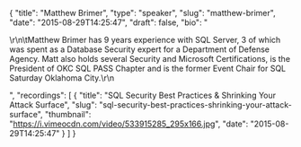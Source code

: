 {
  "title": "Matthew Brimer",
  "type": "speaker",
  "slug": "matthew-brimer",
  "date": "2015-08-29T14:25:47",
  "draft": false,
  "bio": "<p>\r\n\tMatthew Brimer has 9 years experience with SQL Server, 3 of which was spent as a Database Security expert for a Department of Defense Agency. Matt also holds several Security and Microsoft Certifications, is the President of OKC SQL PASS Chapter and is the former Event Chair for SQL Saturday Oklahoma City.\r\n</p>",
  "recordings": [
    {
      "title": "SQL Security Best Practices &amp; Shrinking Your Attack Surface",
      "slug": "sql-security-best-practices-shrinking-your-attack-surface",
      "thumbnail": "https://i.vimeocdn.com/video/533915285_295x166.jpg",
      "date": "2015-08-29T14:25:47"
    }
  ]
}